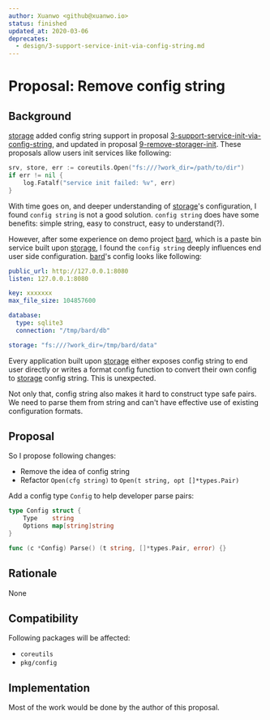 ```yaml
---
author: Xuanwo <github@xuanwo.io>
status: finished
updated_at: 2020-03-06
deprecates:
  - design/3-support-service-init-via-config-string.md
---
```


# Proposal: Remove config string

## Background

[storage] added config string support in proposal [3-support-service-init-via-config-string], and updated in proposal [9-remove-storager-init]. These proposals allow users init services like following:

```go
srv, store, err := coreutils.Open("fs:///?work_dir=/path/to/dir")
if err != nil {
    log.Fatalf("service init failed: %v", err)
}
```

With time goes on, and deeper understanding of [storage]'s configuration, I found `config string` is not a good solution. `config string` does have some benefits: simple string, easy to construct, easy to understand(?).

However, after some experience on demo project [bard], which is a paste bin service built upon [storage], I found the `config string` deeply influences end user side configuration. [bard]'s config looks like following:

```yaml
public_url: http://127.0.0.1:8080
listen: 127.0.0.1:8080

key: xxxxxxx
max_file_size: 104857600

database:
  type: sqlite3
  connection: "/tmp/bard/db"

storage: "fs:///?work_dir=/tmp/bard/data"
```

Every application built upon [storage] either exposes config string to end user directly or writes a format config function to convert their own config to [storage] config string. This is unexpected.

Not only that, config string also makes it hard to construct type safe pairs. We need to parse them from string and can't have effective use of existing configuration formats.

## Proposal

So I propose following changes:

- Remove the idea of config string
- Refactor `Open(cfg string)` to `Open(t string, opt []*types.Pair)`

Add a config type `Config` to help developer parse pairs:

```go
type Config struct {
	Type    string
	Options map[string]string
}

func (c *Config) Parse() (t string, []*types.Pair, error) {}
```

## Rationale

None

## Compatibility

Following packages will be affected:

- `coreutils`
- `pkg/config`

## Implementation

Most of the work would be done by the author of this proposal.

[storage]: https://github.com/Xuanwo/storage
[3-support-service-init-via-config-string]: https://github.com/Xuanwo/storage/blob/master/docs/design/3-support-service-init-via-config-string.md
[9-remove-storager-init]: https://github.com/Xuanwo/storage/blob/master/docs/design/9-remove-storager-init.md
[bard]: https://github.com/Xuanwo/bard